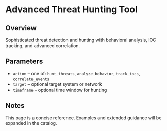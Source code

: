 # Advanced Threat Hunting Tool

## Overview
Sophisticated threat detection and hunting with behavioral analysis, IOC tracking, and advanced correlation.

## Parameters
- `action` – one of: `hunt_threats`, `analyze_behavior`, `track_iocs`, `correlate_events`
- `target` – optional target system or network
- `timeframe` – optional time window for hunting

## Notes
This page is a concise reference. Examples and extended guidance will be expanded in the catalog.
